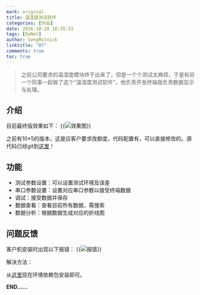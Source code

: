 ```yaml
---
mark: original
title: 温湿度测试软件
categories: [作品]
date: 2016-10-20 16:55:51
tags: [DoNet]
author: SengMitnick
linktitle: "87"
comments: true
toc: true
---
```

> 之前公司要求的温湿度模块终于出来了，但是一个个测试太麻烦，于是和另一个同事一起做了这个“温湿度测试软件”，他负责开发终端我负责数据显示与处理。

## 介绍
目前最终版效果如下：<!--more-->
{{<img name="2.jpg" caption="效果图" alt="效果图">}}

之前有10*5的版本，这是应客户要求改额度，代码配置有，可以直接修改的。源代码已经git到[这里](https://github.com/smk17/TempAndHumiTest)！

## 功能
* 测试参数设置：可以设置测试环境及误差
* 串口参数设置：设置对应串口参数以接受终端数据
* 调试：接受数据并保存
* 数据查看：查看目前所有数据，需搜索
* 数据分析：根据数据生成对应的折线图

## 问题反馈
客户机安装时出现以下报错：
{{<img name="1.png" caption="报错" alt="报错">}}

解决方法：

从[这里](https://www.microsoft.com/en-us/download/details.aspx?id=5555)现在环境依赖包安装即可。

**END……**